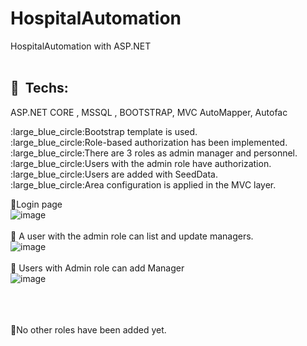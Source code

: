 # HospitalAutomation
HospitalAutomation with ASP.NET
<br /><br />
## :milky_way: &nbsp;Techs:
ASP.NET CORE , MSSQL , BOOTSTRAP, MVC
AutoMapper, Autofac
<p>
:large_blue_circle:Bootstrap template is used. <br />
:large_blue_circle:Role-based authorization has been implemented.<br />
:large_blue_circle:There are 3 roles as admin manager and personnel.<br />
:large_blue_circle:Users with the admin role have authorization.<br />
:large_blue_circle:Users are added with SeedData.<br />
:large_blue_circle:Area configuration is applied in the MVC layer.<br />


:large_blue_circle:Login page<br />
![image](https://user-images.githubusercontent.com/104261402/218579216-98dfbfdb-ee31-4c33-a487-e55262235def.png)
<br /><br />
:large_blue_circle: A user with the admin role can list and update managers. <br />
![image](https://user-images.githubusercontent.com/104261402/218579872-a348eff7-28a5-4d6c-89b5-99d96b9bf9c1.png)
<br /><br />
:large_blue_circle: Users with Admin role can add Manager
 <br />
![image](https://user-images.githubusercontent.com/104261402/218580122-4c3158bf-05d4-4899-af10-2b2c2971085b.png)

 <br /> <br /> <br />
:large_blue_circle:No other roles have been added yet.

